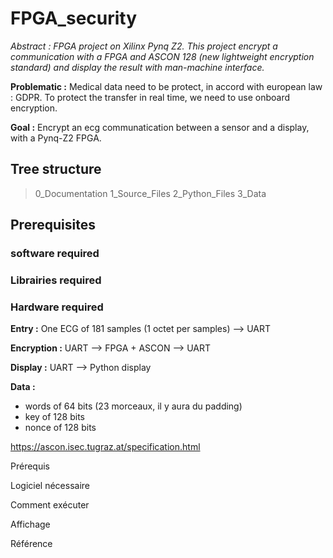 # FPGA_security

_Abstract : FPGA project on Xilinx Pynq Z2. This project encrypt a communication with a FPGA and ASCON 128 (new lightweight encryption standard) and display the result with man-machine interface._

**Problematic :** Medical data need to be protect, in accord with european law : GDPR. To protect the transfer in real time, we need to use onboard encryption.  

**Goal :**  Encrypt an ecg communatication between a sensor and a display, with a Pynq-Z2 FPGA. 

## Tree structure

> 0_Documentation
> 1_Source_Files
> 2_Python_Files
> 3_Data



## Prerequisites

### software required

### Librairies required

### Hardware required





**Entry :** One ECG of 181 samples (1 octet per samples) --> UART

**Encryption :** UART --> FPGA + ASCON --> UART

**Display :** UART --> Python display

**Data :** 
- words of 64 bits (23 morceaux, il y aura du padding)
- key of 128 bits
- nonce of 128 bits





https://ascon.isec.tugraz.at/specification.html


Prérequis 

Logiciel nécessaire


Comment exécuter 


Affichage 

Référence